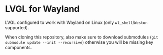# LVGL for Wayland

LVGL configured to work with Wayland on Linux (only `wl_shell`/`Weston` supported).

When cloning this repository, also make sure to download submodules (`git submodule update --init --recursive`) otherwise you will be missing key components.
